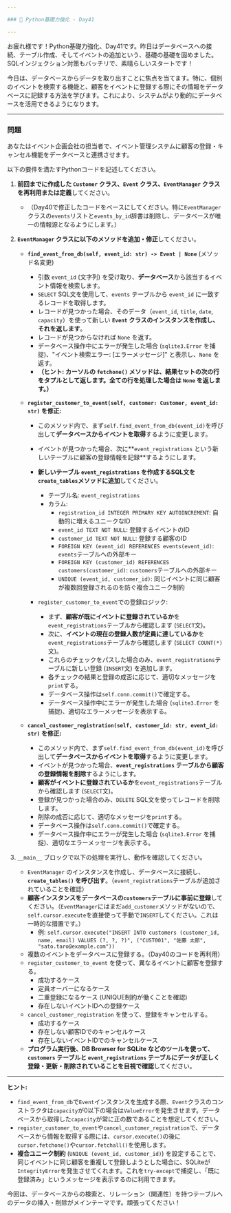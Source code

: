```yaml
---

### 📝 Python基礎力強化 - Day41

---
```


お疲れ様です！Python基礎力強化、Day41です。昨日はデータベースへの接続、テーブル作成、そしてイベントの追加という、基礎の基礎を固めました。SQLインジェクション対策もバッチリで、素晴らしいスタートです！

今日は、データベースからデータを取り出すことに焦点を当てます。特に、個別のイベントを検索する機能と、顧客をイベントに登録する際にその情報をデータベースに記録する方法を学びます。これにより、システムがより動的にデータベースを活用できるようになります。

---

### 問題

あなたはイベント企画会社の担当者で、イベント管理システムに顧客の登録・キャンセル機能をデータベースと連携させます。

以下の要件を満たすPythonコードを記述してください。

1.  **前回までに作成した `Customer` クラス、`Event` クラス、`EventManager` クラスを再利用または定義**してください。
    * （Day40で修正したコードをベースにしてください。特に`EventManager`クラスの`events`リストと`events_by_id`辞書は削除し、データベースが唯一の情報源となるようにします。）

2.  **`EventManager` クラスに以下のメソッドを追加・修正**してください。

    * **`find_event_from_db(self, event_id: str) -> Event | None`** (メソッド名変更)
        * 引数 `event_id` (文字列) を受け取り、**データベース**から該当するイベント情報を検索します。
        * `SELECT` SQL文を使用して、`events` テーブルから `event_id` に一致するレコードを取得します。
        * レコードが見つかった場合、そのデータ（`event_id`, `title`, `date`, `capacity`）を使って新しい **`Event` クラスのインスタンスを作成し、それを返します**。
        * レコードが見つからなければ `None` を返す。
        * データベース操作中にエラーが発生した場合 (`sqlite3.Error` を捕捉)、"イベント検索エラー: [エラーメッセージ]" と表示し、`None` を返す。
        * **（ヒント: カーソルの `fetchone()` メソッドは、結果セットの次の行をタプルとして返します。全ての行を処理した場合は `None` を返します。）**

    * **`register_customer_to_event(self, customer: Customer, event_id: str)` を修正:**
        * このメソッド内で、まず`self.find_event_from_db(event_id)`を呼び出して**データベースからイベントを取得**するように変更します。
        * イベントが見つかった場合、次に**`event_registrations` という新しいテーブルに顧客の登録情報を記録**するようにします。
        * **新しいテーブル `event_registrations` を作成するSQL文を`create_tables`メソッドに追加**してください。
            * テーブル名: `event_registrations`
            * カラム:
                * `registration_id INTEGER PRIMARY KEY AUTOINCREMENT`: 自動的に増えるユニークなID
                * `event_id TEXT NOT NULL`: 登録するイベントのID
                * `customer_id TEXT NOT NULL`: 登録する顧客のID
                * `FOREIGN KEY (event_id) REFERENCES events(event_id)`: `events`テーブルへの外部キー
                * `FOREIGN KEY (customer_id) REFERENCES customers(customer_id)`: `customers`テーブルへの外部キー
                * `UNIQUE (event_id, customer_id)`: 同じイベントに同じ顧客が複数回登録されるのを防ぐ複合ユニーク制約

        * `register_customer_to_event`での登録ロジック:
            * まず、**顧客が既にイベントに登録されているか**を`event_registrations`テーブルから確認します (`SELECT`文)。
            * 次に、**イベントの現在の登録人数が定員に達しているか**を`event_registrations`テーブルから確認します (`SELECT COUNT(*)`文)。
            * これらのチェックをパスした場合のみ、`event_registrations`テーブルに新しい登録 (`INSERT`文) を追加します。
            * 各チェックの結果と登録の成否に応じて、適切なメッセージを`print`する。
            * データベース操作は`self.conn.commit()`で確定する。
            * データベース操作中にエラーが発生した場合 (`sqlite3.Error` を捕捉)、適切なエラーメッセージを表示する。

    * **`cancel_customer_registration(self, customer_id: str, event_id: str)` を修正:**
        * このメソッド内で、まず`self.find_event_from_db(event_id)`を呼び出して**データベースからイベントを取得**するように変更します。
        * イベントが見つかった場合、**`event_registrations` テーブルから顧客の登録情報を削除**するようにします。
        * **顧客がイベントに登録されているか**を`event_registrations`テーブルから確認します (`SELECT`文)。
        * 登録が見つかった場合のみ、`DELETE` SQL文を使ってレコードを削除します。
        * 削除の成否に応じて、適切なメッセージを`print`する。
        * データベース操作は`self.conn.commit()`で確定する。
        * データベース操作中にエラーが発生した場合 (`sqlite3.Error` を捕捉)、適切なエラーメッセージを表示する。

3.  `__main__` ブロックで以下の処理を実行し、動作を確認してください。

    * `EventManager` のインスタンスを作成し、データベースに接続し、**`create_tables()` を呼び出す**。（`event_registrations`テーブルが追加されていることを確認）
    * **顧客インスタンスをデータベースの`customers`テーブルに事前に登録**してください。（`EventManager`にはまだ`add_customer`メソッドがないので、`self.cursor.execute`を直接使って手動で`INSERT`してください。これは一時的な措置です。）
        * 例: `self.cursor.execute("INSERT INTO customers (customer_id, name, email) VALUES (?, ?, ?)", ("CUST001", "佐藤 太郎", "sato.taro@example.com"))`
    * 複数のイベントをデータベースに登録する。（Day40のコードを再利用）
    * `register_customer_to_event` を使って、異なるイベントに顧客を登録する。
        * 成功するケース
        * 定員オーバーになるケース
        * 二重登録になるケース (UNIQUE制約が働くことを確認)
        * 存在しないイベントIDへの登録ケース
    * `cancel_customer_registration` を使って、登録をキャンセルする。
        * 成功するケース
        * 存在しない顧客IDでのキャンセルケース
        * 存在しないイベントIDでのキャンセルケース
    * **プログラム実行後、DB Browser for SQLite などのツールを使って、`customers` テーブルと `event_registrations` テーブルにデータが正しく登録・更新・削除されていることを目視で確認**してください。

---

**ヒント:**
* `find_event_from_db`で`Event`インスタンスを生成する際、`Event`クラスのコンストラクタは`capacity`が0以下の場合は`ValueError`を発生させます。データベースから取得した`capacity`が常に正の数であることを想定してください。
* `register_customer_to_event`や`cancel_customer_registration`で、データベースから情報を取得する際には、`cursor.execute()`の後に`cursor.fetchone()`や`cursor.fetchall()`を使用します。
* **複合ユニーク制約** (`UNIQUE (event_id, customer_id)`) を設定することで、同じイベントに同じ顧客を重複して登録しようとした場合に、SQLiteが`IntegrityError`を発生させてくれます。これを`try-except`で捕捉し、「既に登録済み」というメッセージを表示するのに利用できます。

今回は、データベースからの検索と、リレーション（関連性）を持つテーブルへのデータの挿入・削除がメインテーマです。頑張ってください！